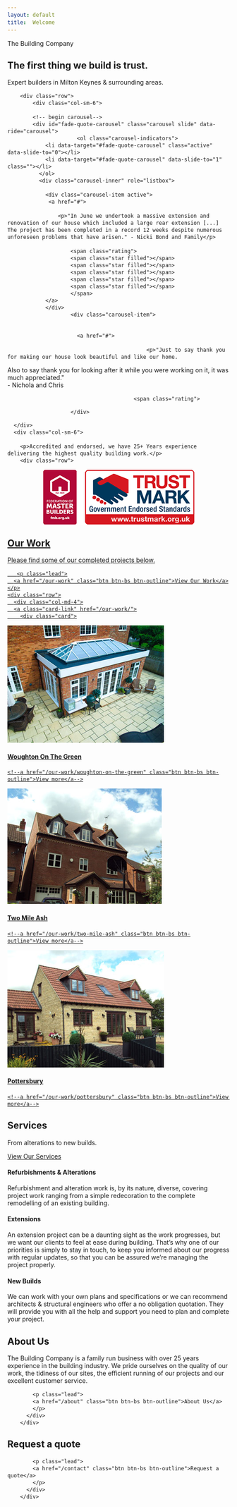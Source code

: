 ```yaml
---
layout: default
title:  Welcome
---
```


<main class="masthead" id="content">
    <div class="container">
        <p class="lead">
        <!--img src="/img/logo-large.png"  width="140px" alt="" style="margin-right:5px;"-->
        The Building Company
        </p>
    </div>
</main>
<div class="section">
    <div class="container">
        <h2 class="section-title">The first thing we build is trust.</h2>
        <p class="lead">Expert builders in Milton Keynes & surrounding areas.</p>

        <div class="row">
            <div class="col-sm-6">

            <!-- begin carousel-->
            <div id="fade-quote-carousel" class="carousel slide" data-ride="carousel">
                          <ol class="carousel-indicators">
                <li data-target="#fade-quote-carousel" class="active" data-slide-to="0"></li>
                <li data-target="#fade-quote-carousel" data-slide-to="1" class=""></li>
              </ol>
              <div class="carousel-inner" role="listbox">

                <div class="carousel-item active">
                 <a href="#">

                    <p>"In June we undertook a massive extension and renovation of our house which included a large rear extension [...] The project has been completed in a record 12 weeks despite numerous unforeseen problems that have arisen." - Nicki Bond and Family</p>

                        <span class="rating">
                        <span class="star filled"></span>
                        <span class="star filled"></span>
                        <span class="star filled"></span>
                        <span class="star filled"></span>
                        <span class="star filled"></span>
                        </span> 
                </a>
                </div>
                        <div class="carousel-item">
                          
                                            
                          <a href="#">
                             
                                                <p>"Just to say thank you for making our house look beautiful and like our home.
Also to say thank you for looking after it while you were working on it, it was much appreciated."
<br/>- Nichola and Chris</p>
                                      
                                            <span class="rating">
<span class="star filled"></span>
<span class="star filled"></span>
<span class="star filled"></span>
<span class="star filled"></span>
<span class="star filled"></span>
</span>
                          </a>
                                      
                        </div>
  </div>

</div>
    
      </div>
      <div class="col-sm-6">

        <p>Accredited and endorsed, we have 25+ Years experience delivering the highest quality building work.</p>
        <div class="row">
<div class="col-10 offset-1 col-lg-8 offset-lg-2 col-xl-6 offset-xl-3">
<a href="http://www.trustmark.org.uk/company-details?OrganisationPublicId=1193232&id=12930">
<img src="/img/accreditations.png" class="img-fluid" style="    text-align: center;
    margin: auto;
    display: block;
   
    }"/></a>
   </div>
    </div></div>
    </div>

  </div>
</div>

<div class="section">
  <div class="container">
    <h2 class="section-title">Our Work</h2>
    <p class="lead">
      Please find some of our completed projects below.
    </p>

       <p class="lead">
      <a href="/our-work" class="btn btn-bs btn-outline">View Our Work</a>
    </p>
    <div class="row">
      <div class="col-md-4">
      <a class="card-link" href="/our-work/">
        <div class="card">
  <img class="card-img-top" src="/img/thumbs/woughton-on-the-green-1.jpg" alt="Orangery">
  <div class="card-block">
    <h4 class="card-title">Woughton On The Green</h4>

    <!--a href="/our-work/woughton-on-the-green" class="btn btn-bs btn-outline">View more</a-->
  </div>
</div>
    </a>
      </div>
      <div class="col-md-4">
      <a class="card-link" href="/our-work/">
     <div class="card">
  <img class="card-img-top" src="/img/thumbs/langton-drive-1.jpg" alt="Second floor extension">
  <div class="card-block">
    <h4 class="card-title">Two Mile Ash</h4>

    <!--a href="/our-work/two-mile-ash" class="btn btn-bs btn-outline">View more</a-->
  </div>
</div>
    </a>
      </div>
       <div class="col-md-4">
       <a class="card-link" href="/our-work/">
      <div class="card">
  <img class="card-img-top" src="/img/thumbs/pottersbury-1.jpg" alt="Pottersbury stone brick house">
  <div class="card-block">
    <h4 class="card-title">Pottersbury</h4>
 
    <!--a href="/our-work/pottersbury" class="btn btn-bs btn-outline">View more</a-->
  </div>
</div>
    </a>
      </div>
  </div>
    </div>
  </div>


<div class="section">
  <div class="container">
    <h2 class="section-title">Services</h2>
    <p class="lead">From alterations to new builds.</p>
    <p class="lead">
      <a href="/services" class="btn btn-bs btn-outline">View Our Services</a>
    </p>
    <div class="row">
      <div class="col-sm-4 mb-3">
        <span class="fa-stack fa-4x purple">
          <i class="fa fa-circle fa-stack-2x "></i>
          <i class="fa fa-gavel fa-stack-1x fa-inverse"></i>
        </span>
        <h4>Refurbishments
&
Alterations</h4>
        <p>Refurbishment and alteration work is, by its nature, diverse, covering project work ranging from a simple redecoration to the complete remodelling of an existing building.</p>
      </div>
      <div class="col-sm-4 mb-3">
        <span class="fa-stack fa-4x purple">
          <i class="fa fa-circle fa-stack-2x "></i>
          <i class="fa fa-building fa-stack-1x fa-inverse"></i>
        </span>
        <h4>Extensions</h4>
        <p>An extension project can be a daunting sight as the work progresses, but we want our clients to feel at ease during building. That’s why one of our priorities is simply to stay in touch, to keep you informed about our progress with regular updates, so that you can be assured we’re managing the project properly.</p>
      </div>
      <div class="col-sm-4 mb-3">
        <span class="fa-stack fa-4x purple">
  <i class="fa fa-circle fa-stack-2x "></i>
  <i class="fa fa-home fa-stack-1x fa-inverse"></i>
</span>
        <h4>New Builds</h4>
        <p>We can work with your own plans and specifications or we can recommend architects & structural engineers who offer a no obligation quotation. They will provide you with all the help and support you need to plan and complete your project.</p>
      </div>
    </div>


  </div>
</div>
<div class="section">
          <div class="container">
            <h2 class="section-title">About Us</h2>
            <p class="lead">The Building Company is a family run business with over 25 years experience in the building industry. We pride ourselves on the quality of our work, the tidiness of our sites, the efficient running of our projects and our excellent customer service.</p>
            
            <p class="lead">
            <a href="/about" class="btn btn-bs btn-outline">About Us</a>
            </p>
          </div>
        </div>

<div class="section">
          <div class="container">
            <h2 class="section-title">Request a quote</h2>
            <p class="lead"></p>
            
            <p class="lead">
            <a href="/contact" class="btn btn-bs btn-outline">Request a quote</a>
            </p>
          </div>
        </div>

